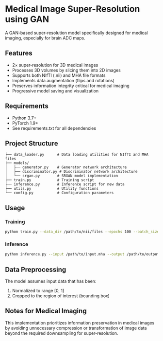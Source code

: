 # Medical Image Super-Resolution using GAN

A GAN-based super-resolution model specifically designed for medical imaging, especially for brain ADC maps.

## Features

- 2× super-resolution for 3D medical images
- Processes 3D volumes by slicing them into 2D images
- Supports both NIfTI (.nii) and MHA file formats
- Implements data augmentation (flips and rotations)
- Preserves information integrity critical for medical imaging
- Progressive model saving and visualization

## Requirements

- Python 3.7+
- PyTorch 1.9+
- See requirements.txt for all dependencies

## Project Structure

```
├── data_loader.py      # Data loading utilities for NIfTI and MHA files
├── models/
│   ├── generator.py    # Generator network architecture
│   ├── discriminator.py # Discriminator network architecture
│   └── srgan.py        # SRGAN model implementation
├── train.py            # Training script
├── inference.py        # Inference script for new data
├── utils.py            # Utility functions
└── config.py           # Configuration parameters
```

## Usage

### Training

```bash
python train.py --data_dir /path/to/nii/files --epochs 100 --batch_size 16
```

### Inference

```bash
python inference.py --input /path/to/input.mha --output /path/to/output.mha --checkpoint /path/to/model.pth
```

## Data Preprocessing

The model assumes input data that has been:

1. Normalized to range [0, 1]
2. Cropped to the region of interest (bounding box)

## Notes for Medical Imaging

This implementation prioritizes information preservation in medical images by avoiding unnecessary compression or transformation of image data beyond the required downsampling for super-resolution.
